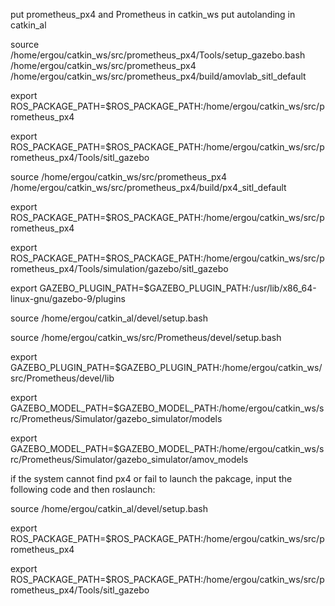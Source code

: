 put prometheus_px4 and Prometheus in catkin_ws
put autolanding in catkin_al


source /home/ergou/catkin_ws/src/prometheus_px4/Tools/setup_gazebo.bash /home/ergou/catkin_ws/src/prometheus_px4 /home/ergou/catkin_ws/src/prometheus_px4/build/amovlab_sitl_default

export ROS_PACKAGE_PATH=$ROS_PACKAGE_PATH:/home/ergou/catkin_ws/src/prometheus_px4

export ROS_PACKAGE_PATH=$ROS_PACKAGE_PATH:/home/ergou/catkin_ws/src/prometheus_px4/Tools/sitl_gazebo


source /home/ergou/catkin_ws/src/prometheus_px4 /home/ergou/catkin_ws/src/prometheus_px4/build/px4_sitl_default

export ROS_PACKAGE_PATH=$ROS_PACKAGE_PATH:/home/ergou/catkin_ws/src/prometheus_px4

export ROS_PACKAGE_PATH=$ROS_PACKAGE_PATH:/home/ergou/catkin_ws/src/prometheus_px4/Tools/simulation/gazebo/sitl_gazebo

export GAZEBO_PLUGIN_PATH=$GAZEBO_PLUGIN_PATH:/usr/lib/x86_64-linux-gnu/gazebo-9/plugins


source /home/ergou/catkin_al/devel/setup.bash   

source /home/ergou/catkin_ws/src/Prometheus/devel/setup.bash

export GAZEBO_PLUGIN_PATH=$GAZEBO_PLUGIN_PATH:/home/ergou/catkin_ws/src/Prometheus/devel/lib

export GAZEBO_MODEL_PATH=$GAZEBO_MODEL_PATH:/home/ergou/catkin_ws/src/Prometheus/Simulator/gazebo_simulator/models

export GAZEBO_MODEL_PATH=$GAZEBO_MODEL_PATH:/home/ergou/catkin_ws/src/Prometheus/Simulator/gazebo_simulator/amov_models


if the system cannot find px4 or fail to launch the pakcage, input the following code and then roslaunch:

source /home/ergou/catkin_al/devel/setup.bash  

export ROS_PACKAGE_PATH=$ROS_PACKAGE_PATH:/home/ergou/catkin_ws/src/prometheus_px4

export ROS_PACKAGE_PATH=$ROS_PACKAGE_PATH:/home/ergou/catkin_ws/src/prometheus_px4/Tools/sitl_gazebo
